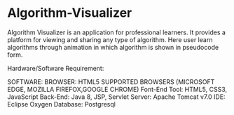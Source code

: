 # Algorithm-Visualizer
 Algorithm Visualizer is an application for professional learners. It provides a platform for viewing and sharing any type of algorithm.    Here user learn algorithms through animation in which algorithm is shown in  pseudocode form.    

Hardware/Software Requirement:

SOFTWARE:
BROWSER: HTML5 SUPPORTED BROWSERS (MICROSOFT EDGE, MOZILLA FIREFOX,GOOGLE CHROME)
Font-End Tool: HTML5, CSS3, JavaScript
Back-End: Java 8, JSP, Servlet
Server: Apache Tomcat v7.0
IDE: Eclipse Oxygen
Database: Postgresql
